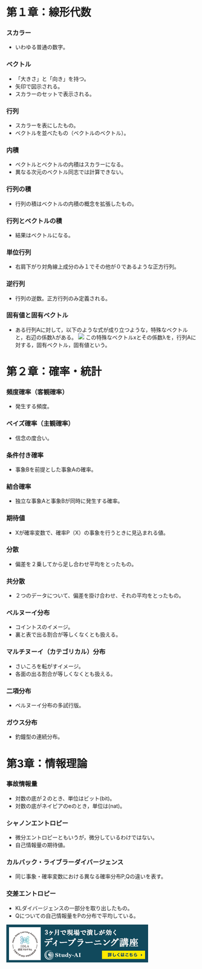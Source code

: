 # 第１章：線形代数
### スカラー
- いわゆる普通の数字。
### ベクトル
- 「大きさ」と「向き」を持つ。
- 矢印で図示される。
- スカラーのセットで表示される。
### 行列
- スカラーを表にしたもの。
- ベクトルを並べたもの（ベクトルのベクトル）。
### 内積
- ベクトルとベクトルの内積はスカラーになる。
- 異なる次元のベクトル同志では計算できない。
### 行列の積
- 行列の積はベクトルの内積の概念を拡張したもの。
### 行列とベクトルの積
- 結果はベクトルになる。
### 単位行列
- 右肩下がり対角線上成分のみ１でその他が０であるような正方行列。
### 逆行列
- 行列の逆数。正方行列のみ定義される。
### 固有値と固有ベクトル
- ある行列Aに対して，以下のような式が成り立つような，特殊なベクトルと，右辺の係数λがある。
  <img src="A\vec{x} = λ\vec{x}"/>
  この特殊なベクトルxとその係数λを，行列Aに対する，固有ベクトル，固有値という。


# 第２章：確率・統計
### 頻度確率（客観確率）
- 発生する頻度。
### ベイズ確率（主観確率）
- 信念の度合い。
### 条件付き確率
- 事象Bを前提とした事象Aの確率。
### 結合確率
- 独立な事象Aと事象Bが同時に発生する確率。
### 期待値
- Xが確率変数で、確率P（X）の事象を行うときに見込まれる値。
### 分散
- 偏差を２乗してから足し合わせ平均をとったもの。
### 共分散
- ２つのデータについて、偏差を掛け合わせ、それの平均をとったもの。
### ベルヌーイ分布
- コイントスのイメージ。
- 裏と表で出る割合が等しくなくとも扱える。
### マルチヌーイ（カテゴリカル）分布
- さいころを転がすイメージ。
- 各面の出る割合が等しくなくとも扱える。
### 二項分布
- ベルヌーイ分布の多試行版。
### ガウス分布
- 釣鐘型の連続分布。


# 第3章：情報理論
### 事故情報量
- 対数の底が２のとき、単位はビット(bit)。
- 対数の底がネイピアのeのとき，単位は(nat)。
### シャノンエントロピー
- 微分エントロピーともいうが，微分しているわけではない。
- 自己情報量の期待値。
### カルバック・ライブラーダイバージェンス
- 同じ事象・確率変数における異なる確率分布P,Qの違いを表す。
### 交差エントロピー
- KLダイバージェンスの一部分を取り出したもの。
- Qについての自己情報量をPの分布で平均している。



[![](https://github.com/hideyuki-takahashi-s13/rabbit_challenge/blob/main/bnr_jdla.png)](https://study-ai.com/jdla/)

